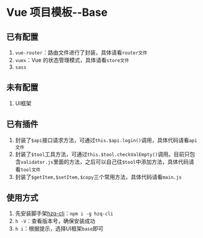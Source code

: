 # Vue 项目模板--Base

## 已有配置

1. `vue-router`：路由文件进行了封装，具体请看`router文件`
1. `vuex`：Vue 的状态管理模式，具体请看`store文件`
1. `sass`

## 未有配置

1. UI框架

## 已有插件

1. 封装了`$api`接口请求方法，可通过`this.$api.login()`调用，具体代码请看`api文件`
1. 封装了`$tool`工具方法，可通过`this.$tool.checkValEmpty()`调用。目前只包含`validator.js`里面的方法，之后可以自己往`$tool`中添加方法，具体代码请看`tool文件`
1. 封装了`$getItem,$setItem,$copy`三个常用方法，具体代码请看`main.js`

## 使用方式

1. 先安装脚手架[hzq-cli](https://www.npmjs.com/package/hzq-cli)：`npm i -g hzq-cli`
1. `h -V`：查看版本号，确保安装成功
1. `h i`：根据提示，选择UI框架`base`即可
